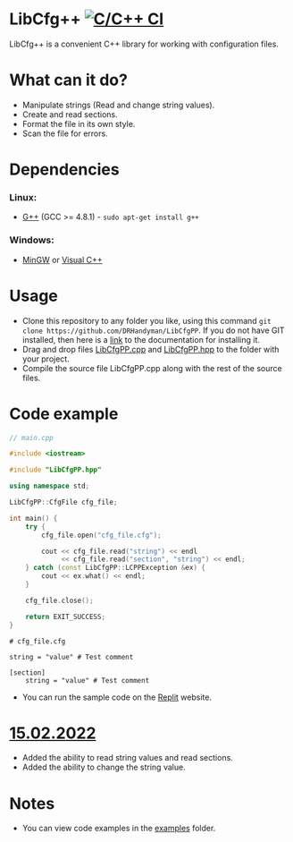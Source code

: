 # LibCfg++ [![C/C++ CI](https://github.com/DRHandyman/LibCfgPP/actions/workflows/c-cpp.yml/badge.svg)](https://github.com/DRHandyman/LibCfgPP/actions/workflows/c-cpp.yml)
LibCfg++ is a convenient C++ library for working with configuration files.
# What can it do?
* Manipulate strings (Read and change string values).
* Create and read sections.
* Format the file in its own style.
* Scan the file for errors.
# Dependencies
### Linux:
* [G++](https://gcc.gnu.org/projects/cxx-status.html#cxx11) (GCC >= 4.8.1) - ```sudo apt-get install g++```
### Windows:
* [MinGW](https://sourceforge.net/projects/mingw/) or [Visual C++](https://docs.microsoft.com/en-us/cpp/windows/latest-supported-vc-redist?view=msvc-170)
# Usage
* Clone this repository to any folder you like, using this command ```git clone https://github.com/DRHandyman/LibCfgPP```. If you do not have GIT installed, then here is a [link](https://github.com/git-guides/install-git) to the documentation for installing it.
* Drag and drop files [LibCfgPP.cpp](https://github.com/DRHandyman/LibCfgPP/blob/main/LibCfgPP.cpp) and [LibCfgPP.hpp](https://github.com/DRHandyman/LibCfgPP/blob/main/LibCfgPP.hpp) to the folder with your project.
* Compile the source file LibCfgPP.cpp along with the rest of the source files.
# Code example
```cpp
// main.cpp

#include <iostream>

#include "LibCfgPP.hpp"

using namespace std;

LibCfgPP::CfgFile cfg_file;

int main() {
    try {
        cfg_file.open("cfg_file.cfg");

        cout << cfg_file.read("string") << endl
             << cfg_file.read("section", "string") << endl;
    } catch (const LibCfgPP::LCPPException &ex) {
        cout << ex.what() << endl;
    }

    cfg_file.close();

    return EXIT_SUCCESS;
}
```
```
# cfg_file.cfg

string = "value" # Test comment
 
[section]
    string = "value" # Test comment
```
* You can run the sample code on the [Replit](https://replit.com/@gorilla4/LibCfgPP#) website.
# [15.02.2022](https://github.com/DRHandyman/LibCfgPP/releases/tag/15.02.2022)
* Added the ability to read string values and read sections.
* Added the ability to change the string value.
# Notes
* You can view code examples in the [examples](https://github.com/DRHandyman/LibCfgPP/tree/main/examples) folder. 
